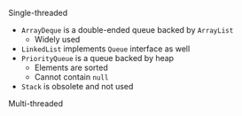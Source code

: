 Single-threaded

- `ArrayDeque` is a double-ended queue backed by `ArrayList`
	- Widely used
- `LinkedList` implements `Queue` interface as well
- `PriorityQueue` is a queue backed by heap
	- Elements are sorted
	- Cannot contain `null`
- `Stack` is obsolete and not used

Multi-threaded